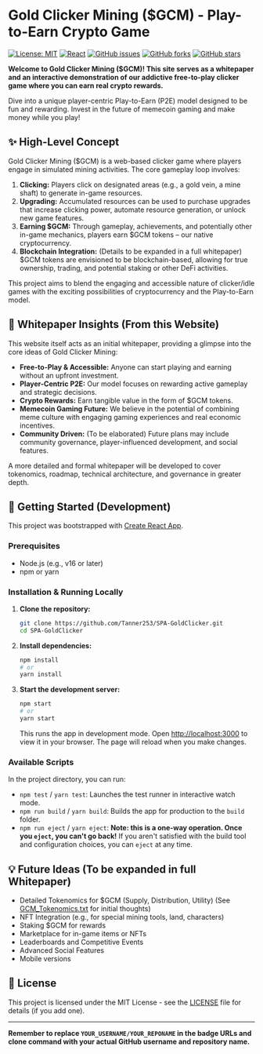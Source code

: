 # Gold Clicker Mining ($GCM) - Play-to-Earn Crypto Game

[![License: MIT](https://img.shields.io/badge/License-MIT-yellow.svg)](https://opensource.org/licenses/MIT)
[![React](https://img.shields.io/badge/framework-React-blue.svg)](https://reactjs.org/)
[![GitHub issues](https://img.shields.io/github/issues/Tanner253/SPA-GoldClicker)](https://github.com/Tanner253/SPA-GoldClicker/issues)
[![GitHub forks](https://img.shields.io/github/forks/Tanner253/SPA-GoldClicker)](https://github.com/Tanner253/SPA-GoldClicker/network)
[![GitHub stars](https://img.shields.io/github/stars/Tanner253/SPA-GoldClicker)](https://github.com/Tanner253/SPA-GoldClicker/stargazers)
<!-- Add other relevant badges here: e.g., build status, code coverage, version -->

<!-- Optional: Project Logo -->
<!-- <p align="center"> -->
<!--   <img src="PATH_TO_YOUR_LOGO_IMAGE.png" alt="Gold Clicker Mining Logo" width="200"/> -->
<!-- </p> -->

**Welcome to Gold Clicker Mining ($GCM)! This site serves as a whitepaper and an interactive demonstration of our addictive free-to-play clicker game where you can earn real crypto rewards.**

Dive into a unique player-centric Play-to-Earn (P2E) model designed to be fun and rewarding. Invest in the future of memecoin gaming and make money while you play!

## ✨ High-Level Concept

Gold Clicker Mining ($GCM) is a web-based clicker game where players engage in simulated mining activities. The core gameplay loop involves:

1.  **Clicking:** Players click on designated areas (e.g., a gold vein, a mine shaft) to generate in-game resources.
2.  **Upgrading:** Accumulated resources can be used to purchase upgrades that increase clicking power, automate resource generation, or unlock new game features.
3.  **Earning $GCM:** Through gameplay, achievements, and potentially other in-game mechanics, players earn $GCM tokens – our native cryptocurrency.
4.  **Blockchain Integration:** (Details to be expanded in a full whitepaper) $GCM tokens are envisioned to be blockchain-based, allowing for true ownership, trading, and potential staking or other DeFi activities.

This project aims to blend the engaging and accessible nature of clicker/idle games with the exciting possibilities of cryptocurrency and the Play-to-Earn model.

<!-- Optional: Gameplay Screenshot/GIF -->
<!-- <p align="center"> -->
<!--   <img src="PATH_TO_YOUR_GAMEPLAY_IMAGE_OR_GIF.gif" alt="Gold Clicker Mining Gameplay" width="600"/> -->
<!-- </p> -->

## 📜 Whitepaper Insights (From this Website)

This website itself acts as an initial whitepaper, providing a glimpse into the core ideas of Gold Clicker Mining:

*   **Free-to-Play & Accessible:** Anyone can start playing and earning without an upfront investment.
*   **Player-Centric P2E:** Our model focuses on rewarding active gameplay and strategic decisions.
*   **Crypto Rewards:** Earn tangible value in the form of $GCM tokens.
*   **Memecoin Gaming Future:** We believe in the potential of combining meme culture with engaging gaming experiences and real economic incentives.
*   **Community Driven:** (To be elaborated) Future plans may include community governance, player-influenced development, and social features.

A more detailed and formal whitepaper will be developed to cover tokenomics, roadmap, technical architecture, and governance in greater depth.

## 🚀 Getting Started (Development)

This project was bootstrapped with [Create React App](https://github.com/facebook/create-react-app).

### Prerequisites

*   Node.js (e.g., v16 or later)
*   npm or yarn

### Installation & Running Locally

1.  **Clone the repository:**
    ```bash
    git clone https://github.com/Tanner253/SPA-GoldClicker.git
    cd SPA-GoldClicker
    ```
2.  **Install dependencies:**
    ```bash
    npm install
    # or
    yarn install
    ```
3.  **Start the development server:**
    ```bash
    npm start
    # or
    yarn start
    ```
    This runs the app in development mode. Open [http://localhost:3000](http://localhost:3000) to view it in your browser. The page will reload when you make changes.

### Available Scripts

In the project directory, you can run:

*   `npm test` / `yarn test`: Launches the test runner in interactive watch mode.
*   `npm run build` / `yarn build`: Builds the app for production to the `build` folder.
*   `npm run eject` / `yarn eject`: **Note: this is a one-way operation. Once you `eject`, you can't go back!** If you aren't satisfied with the build tool and configuration choices, you can `eject` at any time.

## 💡 Future Ideas (To be expanded in full Whitepaper)

*   Detailed Tokenomics for $GCM (Supply, Distribution, Utility) (See [GCM_Tokenomics.txt](GCM_Tokenomics.txt) for initial thoughts)
*   NFT Integration (e.g., for special mining tools, land, characters)
*   Staking $GCM for rewards
*   Marketplace for in-game items or NFTs
*   Leaderboards and Competitive Events
*   Advanced Social Features
*   Mobile versions

## 📝 License

This project is licensed under the MIT License - see the [LICENSE](LICENSE.md) file for details (if you add one).

---

**Remember to replace `YOUR_USERNAME/YOUR_REPONAME` in the badge URLs and clone command with your actual GitHub username and repository name.** 